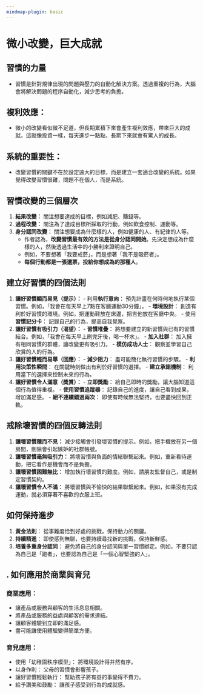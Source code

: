 ```yaml
---
mindmap-plugin: basic
---
```


# 微小改變，巨大成就
## 習慣的力量
* 習慣是針對規律出現的問題與壓力的自動化解決方案。透過重複的行為，大腦會將解決問題的程序自動化，減少思考的負擔。
## 複利效應：
* 微小的改變看似微不足道，但長期累積下來會產生複利效應，帶來巨大的成就。這就像投資一樣，每天進步一點點，長期下來就會有驚人的成長。
## 系統的重要性：
* 改變習慣的關鍵不在於設定遠大的目標，而是建立一套適合改變的系統。如果覺得改變習慣很難，問題不在個人，而是系統。

## 習慣改變的三個層次
1. **結果改變：** 關注想要達成的目標，例如減肥、賺錢等。
2. **過程改變：** 關注為了達成目標所採取的行動，例如飲食控制、運動等。
3. **身分認同改變：** 關注想要成為什麼樣的人，例如健康的人、有紀律的人等。
	- 作者認為，**改變習慣最有效的方法是從身分認同開始**。先決定想成為什麼樣的人，然後透過生活中的小勝利來證明自己。
	- 例如，不要想著「我要戒菸」，而是想著「我不是吸菸者」。
	- **每個行動都是一張選票，投給你想成為的那種人**。
## 建立好習慣的四個法則
1. **讓好習慣顯而易見（提示）：**
		- 利用**執行意向**： 預先計畫在何時何地執行某個習慣。例如，「我會在每天早上7點在客廳運動30分鐘」。
        - **環境設計**： 創造有利於好習慣的環境。例如，把運動鞋放在床邊，把吉他放在客廳中央。
        - 使用**習慣記分卡**： 記錄自己的行為，提高自我覺察。
2. **讓好習慣有吸引力（渴望）：**
        - **習慣堆疊**： 將想要建立的新習慣與已有的習慣結合。例如，「我會在每天早上刷完牙後，喝一杯水」。
        - **加入社群**： 加入擁有相同習慣的群體，讓改變更有吸引力。
        - **模仿成功人士**： 觀察並學習自己欣賞的人的行為。
3. **讓好習慣輕而易舉（回應）：**
        - **減少阻力**： 盡可能簡化執行習慣的步驟。
        - **利用決策性瞬間**： 在關鍵時刻做出有利於好習慣的選擇。
        - **建立承諾機制**： 利用當下的選擇來控制未來的行為。
4. **讓好習慣令人滿意（獎賞）：**
        - **立即獎勵**： 給自己即時的獎勵，讓大腦知道這個行為值得重複。
        - **使用習慣追蹤器**： 記錄自己的進度，讓自己看到成果，增加滿足感。
        - **絕不連續錯過兩次**： 即使有時候無法堅持，也要盡快回到正軌。
## 戒除壞習慣的四個反轉法則
1. **讓壞習慣隱而不見：** 減少接觸會引發壞習慣的提示。例如，把手機放在另一個房間，刪除會引起嫉妒的社群帳號。
2. **讓壞習慣毫無吸引力：** 將壞習慣與負面的情緒聯繫起來。例如，重新看待運動，把它看作是機會而不是負擔。
3. **讓壞習慣困難無比：** 增加執行壞習慣的難度。例如，請朋友監督自己，或是制定習慣契約。
4. **讓壞習慣令人不滿：** 將壞習慣與不愉快的結果聯繫起來。例如，如果沒有完成運動，就必須穿著不喜歡的衣服上班。
## 如何保持進步
1. **黃金法則**： 從事難度恰到好處的挑戰，保持動力的關鍵。
2. **持續精進**： 即使感到無聊，也要持續尋找新的挑戰，保持新鮮感。
3. **培養多重身分認同**： 避免將自己的身分認同與單一習慣綁定。例如，不要只認為自己是「跑者」，也要認為自己是「一個心智堅強的人」。
## . 如何應用於商業與育兒
### **商業應用**：
- 讓產品或服務與顧客的生活息息相關。
- 將產品或服務的益處與顧客的需求連結。
- 讓顧客體驗到立即的滿足感。
- 盡可能讓使用體驗變得簡單方便。
### **育兒應用**：
- 使用「幼稚園秩序模型」： 將環境設計得井然有序。
- 以身作則： 父母的習慣會影響孩子。
- 讓好習慣輕鬆執行： 幫助孩子將有益的事變得不費力。
- 給予讚美和鼓勵： 讓孩子感受到行為的成就感。